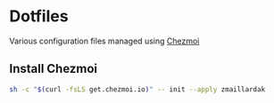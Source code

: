 # Dotfiles

Various configuration files managed using [Chezmoi](https://www.chezmoi.io)

## Install Chezmoi
```bash
sh -c "$(curl -fsLS get.chezmoi.io)" -- init --apply zmaillardak
```

